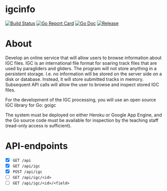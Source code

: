 # igcinfo

[![Build Status](https://travis-ci.com/barskern/igcinfo.svg?branch=master)](https://travis-ci.com/barskern/igcinfo)
[![Go Report Card](https://goreportcard.com/badge/github.com/barskern/igcinfo)](https://goreportcard.com/report/github.com/barskern/igcinfo)
[![Go Doc](https://img.shields.io/badge/godoc-reference-blue.svg)](http://godoc.org/github.com/barskern/igcinfo)
[![Release](https://img.shields.io/github/release/barskern/igcinfo.svg)](https://github.com/barskern/igcinfo/releases/latest)

# About

Develop an online service that will allow users to browse information about IGC files. IGC is an international file format for soaring track files that are used by paragliders and gliders. The program will not store anything in a persistent storage. I.e. no information will be stored on the server side on a disk or database. Instead, it will store submitted tracks in memory. Subsequent API calls will allow the user to browse and inspect stored IGC files.

For the development of the IGC processing, you will use an open source IGC library for Go: goigc

The system must be deployed on either Heroku or Google App Engine, and the Go source code must be available for inspection by the teaching staff (read-only access is sufficient).

# API-endpoints

- [X] `GET /api`
- [X] `GET /api/igc`
- [X] `POST /api/igc`
- [ ] `GET /api/igc/<id>`
- [ ] `GET /api/igc/<id>/<field>`

